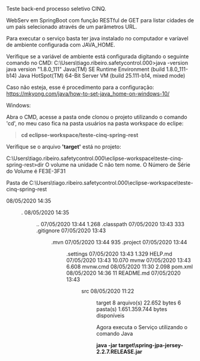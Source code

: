 Teste back-end processo seletivo CINQ.

WebServ em SpringBoot com função RESTful de GET para listar cidades de um país selecionado através de um parâmetros URL.

Para executar o serviço basta ter java instalado no computador e varíavel de ambiente configurada com JAVA_HOME.

Verifique se a variável de ambiente está configurada digitando o seguinte comando no CMD:
C:\Users\tiago.ribeiro.safetycontrol.000>java -version
java version "1.8.0_111"
Java(TM) SE Runtime Environment (build 1.8.0_111-b14)
Java HotSpot(TM) 64-Bit Server VM (build 25.111-b14, mixed mode)

Caso não esteja, esse é procedimento para a configuração: https://mkyong.com/java/how-to-set-java_home-on-windows-10/

Windows:

Abra o CMD, acesse a pasta onde clonou o projeto utilizando o comando 'cd', 
no meu caso fica na pasta usuários na pasta workspace do eclipe:

>**cd eclipse-workspace/teste-cinq-spring-rest**

Verifique se o arquivo **'target'** está no projeto:

C:\Users\tiago.ribeiro.safetycontrol.000\eclipse-workspace\teste-cinq-spring-rest>dir
 O volume na unidade C não tem nome.
 O Número de Série do Volume é FE3E-3F31

 Pasta de C:\Users\tiago.ribeiro.safetycontrol.000\eclipse-workspace\teste-cinq-spring-rest

08/05/2020  14:35    <DIR>          .
08/05/2020  14:35    <DIR>          ..
07/05/2020  13:44             1.268 .classpath
07/05/2020  13:43               333 .gitignore
07/05/2020  13:43    <DIR>          .mvn
07/05/2020  13:44               935 .project
07/05/2020  13:44    <DIR>          .settings
07/05/2020  13:43             1.329 HELP.md
07/05/2020  13:43            10.070 mvnw
07/05/2020  13:43             6.608 mvnw.cmd
08/05/2020  11:30             2.098 pom.xml
08/05/2020  14:36                11 README.md
07/05/2020  13:43    <DIR>          src
08/05/2020  11:22    <DIR>          target
               8 arquivo(s)         22.652 bytes
               6 pasta(s)    1.651.359.744 bytes disponíveis

Agora executa o Serviço utilizando o comando Java

**java -jar target\spring-jpa-jersey-2.2.7.RELEASE.jar**

